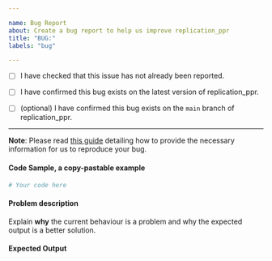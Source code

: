 ```yaml
---

name: Bug Report
about: Create a bug report to help us improve replication_ppr
title: "BUG:"
labels: "bug"

---
```


- [ ] I have checked that this issue has not already been reported.

- [ ] I have confirmed this bug exists on the latest version of replication_ppr.

- [ ] (optional) I have confirmed this bug exists on the `main` branch of replication_ppr.

---

**Note**: Please read [this
guide](https://matthewrocklin.com/blog/work/2018/02/28/minimal-bug-reports) detailing
how to provide the necessary information for us to reproduce your bug.

#### Code Sample, a copy-pastable example

```python
# Your code here
```

#### Problem description

Explain **why** the current behaviour is a problem and why the expected output is a
better solution.

#### Expected Output
